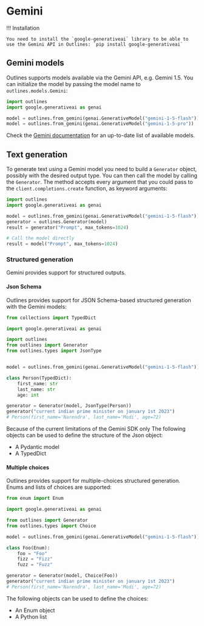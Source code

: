 # Gemini

!!! Installation

    You need to install the `google-generativeai` library to be able to use the Gemini API in Outlines: `pip install google-generativeai`


## Gemini models

Outlines supports models available via the Gemini API, e.g. Gemini 1.5. You can initialize the model by passing the model name to `outlines.models.Gemini`:

```python
import outlines
import google.generativeai as genai

model = outlines.from_gemini(genai.GenerativeModel("gemini-1-5-flash"))
model = outlines.from_gemini(genai.GenerativeModel("gemini-1-5-pro"))
```

Check the [Gemini documentation](https://ai.google.dev/gemini-api/docs/models/gemini) for an up-to-date list of available models.

## Text generation

To generate text using a Gemini model you need to build a `Generator` object, possibly with the desired output type. You can then call the model by calling the `Generator`. The method accepts every argument that you could pass to the `client.completions.create` function, as keyword arguments:

```python
import outlines
import google.generativeai as genai

model = outlines.from_gemini(genai.GenerativeModel("gemini-1-5-flash"))
generator = outlines.Generator(model)
result = generator("Prompt", max_tokens=1024)

# Call the model directly
result = model("Prompt", max_tokens=1024)
```

### Structured generation

Gemini provides support for structured outputs.

#### Json Schema

Outlines provides support for JSON Schema-based structured generation with the Gemini models:

```python
from collections import TypedDict

import google.generativeai as genai

import outlines
from outlines import Generator
from outlines.types import JsonType


model = outlines.from_gemini(genai.GenerativeModel("gemini-1-5-flash"))

class Person(TypedDict):
    first_name: str
    last_name: str
    age: int

generator = Generator(model, JsonType(Person))
generator("current indian prime minister on january 1st 2023")
# Person(first_name='Narendra', last_name='Modi', age=72)
```

Because of the current limitations of the Gemini SDK only The following objects can be used to define the structure of the Json object:
- A Pydantic model
- A TypedDict

#### Multiple choices

Outlines provides support for multiple-choices structured generation. Enums and lists of choices are supported:

```python
from enum import Enum

import google.generativeai as genai

from outlines import Generator
from outlines.types import Choice

model = outlines.from_gemini(genai.GenerativeModel("gemini-1-5-flash"))

class Foo(Enum):
    foo = "Foo"
    fizz = "Fizz"
    fuzz = "Fuzz"

generator = Generator(model, Choice(Foo))
generator("current indian prime minister on january 1st 2023")
# Person(first_name='Narendra', last_name='Modi', age=72)
```

The following objects can be used to define the choices:
- An Enum object
- A Python list
